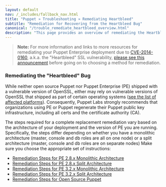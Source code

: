 ```yaml
---
layout: default
nav: /_includes/fallback_nav.html
title: "Puppet » Troubleshooting » Remediating Heartbleed"
subtitle: "Remediation for Recovering from the Heartbleed Bug"
canonical: "/trouble_remediate_heartbleed_overview.html"
description: "This page provides an overview of remediating the Heartbleed bug in Puppet Open Source and Puppet Enterprise deployments."
---
```


> **Note:** For more information and links to more resources for remediating your Puppet Enterprise deployment due to [CVE-2014-0160][cve], a.k.a. the "Heartbleed" SSL vulnerability, [please see this announcement][blog] before going on to choosing a method for remediation.

[blog]: http://puppetlabs.com/blog/heartbleed-security-bug-update-puppet-users
[cve]: https://web.nvd.nist.gov/view/vuln/detail?vulnId=CVE-2014-0160


### Remediating the "Heartbleed" Bug

While neither open source Puppet nor Puppet Enterprise (PE) shipped with a vulnerable version of OpenSSL, either may rely on vulnerable versions of OpenSSL that shipped as part of certain operating systems ([see the list of affected platforms][OS_list]). Consequently, Puppet Labs strongly recommends that organizations using PE or Puppet regenerate their Puppet public key infrastructure, including all certs and the certificate authority (CA).

The steps required for a complete replacement remediation vary based on the architecture of your deployment and the version of PE you are running. Specifically, the steps differ depending on whether you have a monolithic architecture (master, console and db roles are all on one node) or a split architecture (master, console and db roles are on separate nodes) Make sure you choose the appropriate set of instructions:


* [Remediation Steps for PE 2.8.x Monolithic Architecture](./pe/2.8/trouble_regenerate_certs_monolithic.html)
* [Remediation Steps for PE 2.8.x Split Architecture](./pe/2.8/trouble_regenerate_certs_split.html)
* [Remediation Steps for PE 3.2.x Monolithic Architecture](./pe/3.2/trouble_regenerate_certs_monolithic.html)
* [Remediation Steps for PE 3.2.x Split Architecture](./pe/3.2/trouble_regenerate_certs_split.html)
* [Remediation Steps for Open Source Puppet](./puppet/latest/reference/ssl_regenerate_certificates.html)


[OS_list]: http://puppetlabs.com/blog/heartbleed-and-puppet-supported-operating-systems
